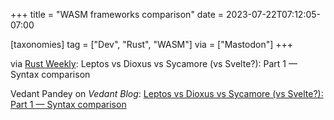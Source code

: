 +++
title = "WASM frameworks comparison"
date = 2023-07-22T07:12:05-07:00

[taxonomies]
tag = ["Dev", "Rust", "WASM"]
via = ["Mastodon"]
+++

via [Rust Weekly](https://mastodon.social/@rust_discussions/110753796845166285): Leptos vs Dioxus vs Sycamore (vs Svelte?): Part 1 — Syntax comparison

<!-- more -->

Vedant Pandey on _Vedant Blog_: [Leptos vs Dioxus vs Sycamore (vs Svelte?): Part 1 — Syntax comparison](https://blog.vedant.dev/leptos-vs-dioxus-vs-sycamore-vs-svelte-part-1-syntax-comparison-c58ed631896c)
